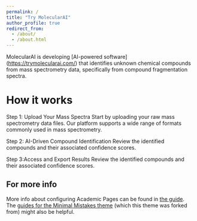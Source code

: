 ```yaml
---
permalink: /
title: "Try MolecularAI"
author_profile: true
redirect_from: 
  - /about/
  - /about.html
---
```


MolecularAI is developing [AI-powered software] (https://trymolecularai.com/) that identifies unknown chemical compounds from mass spectrometry data, specifically from compound fragmentation spectra. 

How it works
======
Step 1:
Upload Your Mass Spectra
Start by uploading your raw mass spectrometry data files. Our platform supports a wide range of formats commonly used in mass spectrometry.

Step 2: AI-Driven Compound Identification
Review the identified compounds and their associated confidence scores.

Step 3:Access and Export Results
Review the identified compounds and their associated confidence scores.


For more info
------
More info about configuring Academic Pages can be found in [the guide](https://academicpages.github.io/markdown/). The [guides for the Minimal Mistakes theme](https://mmistakes.github.io/minimal-mistakes/docs/configuration/) (which this theme was forked from) might also be helpful.
